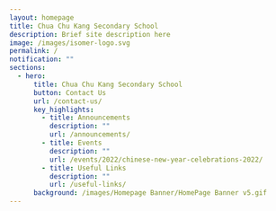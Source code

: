 ```yaml
---
layout: homepage
title: Chua Chu Kang Secondary School
description: Brief site description here
image: /images/isomer-logo.svg
permalink: /
notification: ""
sections:
  - hero:
      title: Chua Chu Kang Secondary School
      button: Contact Us
      url: /contact-us/
      key_highlights:
        - title: Announcements
          description: ""
          url: /announcements/
        - title: Events
          description: ""
          url: /events/2022/chinese-new-year-celebrations-2022/
        - title: Useful Links
          description: ""
          url: /useful-links/
      background: /images/Homepage Banner/HomePage Banner v5.gif
---
```

